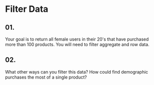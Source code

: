 # Filter Data

## 01.
Your goal is to return all female users in their 20's that have purchased more than 100 products. You will need to filter aggregate and row data.

## 02.
What other ways can you filter this data?
How could find demographic purchases the most of a single product?
